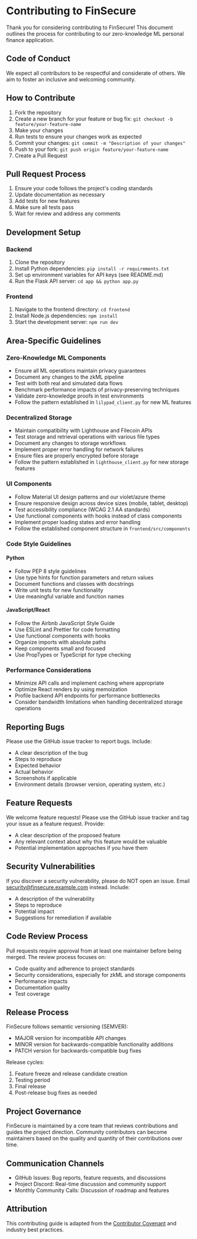
# Contributing to FinSecure

Thank you for considering contributing to FinSecure! This document outlines the process for contributing to our zero-knowledge ML personal finance application.

## Code of Conduct

We expect all contributors to be respectful and considerate of others. We aim to foster an inclusive and welcoming community.

## How to Contribute

1. Fork the repository
2. Create a new branch for your feature or bug fix: `git checkout -b feature/your-feature-name`
3. Make your changes
4. Run tests to ensure your changes work as expected
5. Commit your changes: `git commit -m "Description of your changes"`
6. Push to your fork: `git push origin feature/your-feature-name`
7. Create a Pull Request

## Pull Request Process

1. Ensure your code follows the project's coding standards
2. Update documentation as necessary
3. Add tests for new features
4. Make sure all tests pass
5. Wait for review and address any comments

## Development Setup

### Backend
1. Clone the repository
2. Install Python dependencies: `pip install -r requirements.txt`
3. Set up environment variables for API keys (see README.md)
4. Run the Flask API server: `cd app && python app.py`

### Frontend
1. Navigate to the frontend directory: `cd frontend`
2. Install Node.js dependencies: `npm install`
3. Start the development server: `npm run dev`

## Area-Specific Guidelines

### Zero-Knowledge ML Components
- Ensure all ML operations maintain privacy guarantees
- Document any changes to the zkML pipeline
- Test with both real and simulated data flows
- Benchmark performance impacts of privacy-preserving techniques
- Validate zero-knowledge proofs in test environments
- Follow the pattern established in `lilypad_client.py` for new ML features

### Decentralized Storage
- Maintain compatibility with Lighthouse and Filecoin APIs
- Test storage and retrieval operations with various file types
- Document any changes to storage workflows
- Implement proper error handling for network failures
- Ensure files are properly encrypted before storage
- Follow the pattern established in `lighthouse_client.py` for new storage features

### UI Components
- Follow Material UI design patterns and our violet/azure theme
- Ensure responsive design across device sizes (mobile, tablet, desktop)
- Test accessibility compliance (WCAG 2.1 AA standards)
- Use functional components with hooks instead of class components
- Implement proper loading states and error handling
- Follow the established component structure in `frontend/src/components`

### Code Style Guidelines

#### Python
- Follow PEP 8 style guidelines
- Use type hints for function parameters and return values
- Document functions and classes with docstrings
- Write unit tests for new functionality
- Use meaningful variable and function names

#### JavaScript/React
- Follow the Airbnb JavaScript Style Guide
- Use ESLint and Prettier for code formatting
- Use functional components with hooks
- Organize imports with absolute paths
- Keep components small and focused
- Use PropTypes or TypeScript for type checking

### Performance Considerations
- Minimize API calls and implement caching where appropriate
- Optimize React renders by using memoization
- Profile backend API endpoints for performance bottlenecks
- Consider bandwidth limitations when handling decentralized storage operations

## Reporting Bugs

Please use the GitHub issue tracker to report bugs. Include:
- A clear description of the bug
- Steps to reproduce
- Expected behavior
- Actual behavior
- Screenshots if applicable
- Environment details (browser version, operating system, etc.)

## Feature Requests

We welcome feature requests! Please use the GitHub issue tracker and tag your issue as a feature request. Provide:
- A clear description of the proposed feature
- Any relevant context about why this feature would be valuable
- Potential implementation approaches if you have them

## Security Vulnerabilities

If you discover a security vulnerability, please do NOT open an issue. Email security@finsecure.example.com instead. Include:
- A description of the vulnerability
- Steps to reproduce
- Potential impact
- Suggestions for remediation if available

## Code Review Process

Pull requests require approval from at least one maintainer before being merged. The review process focuses on:
- Code quality and adherence to project standards
- Security considerations, especially for zkML and storage components
- Performance impacts
- Documentation quality
- Test coverage

## Release Process

FinSecure follows semantic versioning (SEMVER):
- MAJOR version for incompatible API changes
- MINOR version for backwards-compatible functionality additions
- PATCH version for backwards-compatible bug fixes

Release cycles:
1. Feature freeze and release candidate creation
2. Testing period
3. Final release
4. Post-release bug fixes as needed

## Project Governance

FinSecure is maintained by a core team that reviews contributions and guides the project direction. Community contributors can become maintainers based on the quality and quantity of their contributions over time.

## Communication Channels

- GitHub Issues: Bug reports, feature requests, and discussions
- Project Discord: Real-time discussion and community support
- Monthly Community Calls: Discussion of roadmap and features

## Attribution

This contributing guide is adapted from the [Contributor Covenant](https://www.contributor-covenant.org/version/2/0/code_of_conduct/) and industry best practices.
